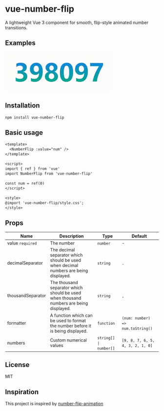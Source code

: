 # vue-number-flip

A lightweight Vue 3 component for smooth, flip-style animated number transitions.

## Examples

![](./assets/demo.gif)

## Installation

```bash
npm install vue-number-flip
```

## Basic usage

```vue
<template>
  <NumberFlip :value="num" />
</template>

<script>
import { ref } from 'vue'
import NumberFlip from 'vue-number-flip'

const num = ref(0)
</script>

<style>
@import 'vue-number-flip/style.css';
</style>
```

## Props

| Name              | Description                                                                            | Type                   | Default                           |
| ----------------- | -------------------------------------------------------------------------------------- | ---------------------- | --------------------------------- |
| value `required`  | The number                                                                             | `number`               | -                                 |
| decimalSeparator  | The decimal separator which should be used when decimal numbers are being displayed.   | `string`               | `.`                               |
| thousandSeparator | The thousand separator which should be used when thousand numbers are being displayed. | `string`               | `,`                               |
| formatter         | A function which can be used to format the number before it is being displayed.        | `function`             | `(num: number) => num.toString()` |
| numbers           | Custom numerical values                                                                | `string[] \| number[]` | `[9, 8, 7, 6, 5, 4, 3, 2, 1, 0]`  |

## License

MIT

## Inspiration

This project is inspired by [number-flip-animation](https://github.com/der-Lehmann/number-flip-animation)
